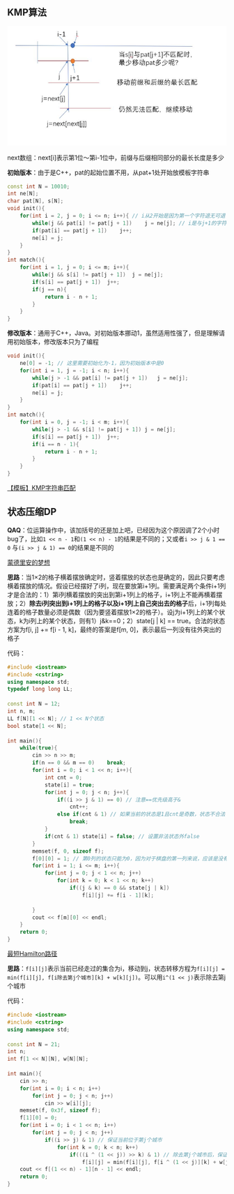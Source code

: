 ## KMP算法

![](img/KMP.jpg)

next数组：next[i]表示第1位～第i-1位中，前缀与后缀相同部分的最长长度是多少



**初始版本**：由于是C++，pat的起始位置不用，从pat+1处开始放模板字符串

```c++
const int N = 10010;
int ne[N];
char pat[N], s[N];
void init(){
    for(int i = 2, j = 0; i <= n; i++){ // i从2开始是因为第一个字符退无可退
        while(j && pat[i] != pat[j + 1])	j = ne[j]; // i是与j+1的字符进行匹配的，尝试让j回退直到能匹配或者j退无可退
        if(pat[i] == pat[j + 1])	j++;
        ne[i] = j;
    }
}
int match(){
    for(int i = 1, j = 0; i <= m; i++){
        while(j && s[i] != pat[j + 1])	j = ne[j];
        if(s[i] == pat[j + 1])	j++;
        if(j == n){
            return i - n + 1;
        }
    }
}
```



**修改版本**：通用于C++，Java。对初始版本挪动1，虽然适用性强了，但是理解请用初始版本，修改版本只为了编程

```c++
void init(){
    ne[0] = -1; // 这里需要初始化为-1，因为初始版本中是0
    for(int i = 1, j = -1; i < n; i++){
        while(j > -1 && pat[i] != pat[j + 1])	j = ne[j];
        if(pat[i] == pat[j + 1])	j++;
        ne[i] = j;
    }
}
int match(){
    for(int i = 0, j = -1; i < m; i++){
        while(j > -1 && s[i] != pat[j + 1])	j = ne[j];
        if(s[i] == pat[j + 1])	j++;
        if(i == n - 1){
            return i - n + 1;
        }
    }
}
```

[【模板】KMP字符串匹配](https://www.luogu.com.cn/problem/P3375)



## 状态压缩DP

**QAQ**：位运算操作中，该加括号的还是加上吧，已经因为这个原因调了2个小时bug了，比如`1 << n - 1`和`(1 << n) - 1`的结果是不同的；又或者`i >> j & 1 == 0` 与`(i >> j & 1) == 0`的结果是不同的

[蒙德里安的梦想](https://www.acwing.com/problem/content/293/)

**思路**：当1×2的格子横着摆放确定时，竖着摆放的状态也是确定的，因此只要考虑横着摆放的情况。假设已经摆好了i列，现在要放第i+1列。需要满足两个条件i+1列才是合法的：1）第i列横着摆放的突出到第i+1列上的格子，i+1列上不能再横着摆放；2）**除去i列突出到i+1列上的格子以及i+1列上自己突出去的格子**后，i+1列每处连着的格子数量必须是偶数（因为要竖着摆放1×2的格子）。设j为i+1列上的某个状态，k为i列上的某个状态，则有1）j&k==0；2）state[j | k] == true。合法的状态方案为f[i, j] += f[i - 1, k]，最终的答案是f[m, 0]，表示最后一列没有往外突出的格子

代码：

```c++
#include <iostream>
#include <cstring>
using namespace std;
typedef long long LL;

const int N = 12;
int n, m;
LL f[N][1 << N]; // 1 << N个状态
bool state[1 << N];

int main(){
    while(true){
        cin >> n >> m;
        if(n == 0 && m == 0)    break;
        for(int i = 0; i < 1 << n; i++){
            int cnt = 0;
            state[i] = true;
            for(int j = 0; j < n; j++){
                if((i >> j & 1) == 0) // 注意==优先级高于&
                    cnt++;
                else if(cnt & 1) // 如果当前的状态是1且cnt是奇数，状态不合法
                    break;
            }
            if(cnt & 1) state[i] = false; // 设置非法状态外false
        }
        memset(f, 0, sizeof f);
        f[0][0] = 1; // 第0列的状态只能为0，因为对于棋盘的第一列来说，应该是没有突出的格子的
        for(int i = 1; i <= m; i++){
            for(int j = 0; j < 1 << n; j++)
                for(int k = 0; k < 1 << n; k++)
                    if((j & k) == 0 && state[j | k])
                        f[i][j] += f[i - 1][k];
            
        }
        cout << f[m][0] << endl;
    }
    return 0;
}
```



[最短Hamilton路径](https://www.acwing.com/problem/content/93/)

**思路**：`f[i][j]`表示当前已经走过的集合为i，移动到j，状态转移方程为`f[i][j] = min(f[i][j], f[i除去第j个城市][k] + w[k][j])`。可以用`i^(1 << j)`表示除去第j个城市

代码：

```c++
#include <iostream>
#include <cstring>
using namespace std;

const int N = 21;
int n;
int f[1 << N][N], w[N][N];

int main(){
    cin >> n;
    for(int i = 0; i < n; i++)
        for(int j = 0; j < n; j++)
            cin >> w[i][j];
    memset(f, 0x3f, sizeof f);
    f[1][0] = 0;
    for(int i = 0; i < 1 << n; i++)
        for(int j = 0; j < n; j++)
            if((i >> j) & 1) // 保证当前位于第j个城市
                for(int k = 0; k < n; k++)
                    if(((i ^ (1 << j)) >> k) & 1) // 除去第j个城市后，保证第k个城市被走过，才能进行下一步的转移
                        f[i][j] = min(f[i][j], f[i ^ (1 << j)][k] + w[j][k]);
    cout << f[(1 << n) - 1][n - 1] << endl;
    return 0;
}
```



